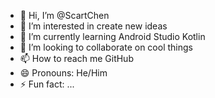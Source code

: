 - 👋 Hi, I’m @ScartChen
- 👀 I’m interested in create new ideas
- 🌱 I’m currently learning Android Studio Kotlin
- 💞️ I’m looking to collaborate on cool things
- 📫 How to reach me GitHub
- 😄 Pronouns: He/Him
- ⚡ Fun fact: ...

<!---
ScartChen/ScartChen is a ✨ special ✨ repository because its `README.md` (this file) appears on your GitHub profile.
You can click the Preview link to take a look at your changes.
--->
